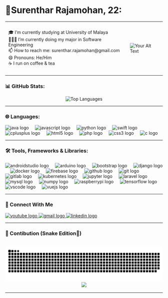 # 💫Surenthar Rajamohan, 22:

<table style="width: 100%; border-collapse: collapse;">
  <tr>
    <td style="text-align: left; padding: 10px;">
      <p align="left">
        🎓 I’m currently studying at University of Malaya<br>
        👨🏻‍💻 I’m currently doing my major in Software Engineering<br>
        📫 How to reach me: surenthar.rajamohan@gmail.com<br>
        😄 Pronouns: He/Him<br>
        ☕ I run on coffee & tea
      </p>
    </td>
    <td style="padding: 10px;">
      <img height="200" src="https://i.pinimg.com/originals/e4/26/70/e426702edf874b181aced1e2fa5c6cde.gif" alt="Your Alt Text">
    </td>
  </tr>
</table>

###
<!--
<div align="center">
  <img src="https://github-readme-stats.vercel.app/api?username=SurentharRajamohan&hide_title=false&hide_rank=false&show_icons=true&include_all_commits=true&count_private=true&disable_animations=false&theme=dracula&locale=en&hide_border=false" height="150" alt="stats graph"  />
  
  <img src="https://github-readme-stats.vercel.app/api/top-langs?username=SurentharRajamohan&locale=en&hide_title=false&layout=compact&card_width=320&langs_count=5&theme=dracula&hide_border=false" height="150" alt="languages graph"  />
</div>
-->
### 📊 GitHub Stats:
<div style="display: flex; justify-content: center; align-items: center; width: 100%;">
<!--   <img src="https://github-readme-stats.vercel.app/api?username=SurentharRajamohan&theme=gruvbox&hide_border=false&include_all_commits=true&count_private=true" alt="GitHub Stats" /> -->
<!--   <img src="https://github-readme-streak-stats.herokuapp.com/?user=SurentharRajamohan&theme=gruvbox&hide_border=false" alt="GitHub Streak Stats" /> -->
  <img src="https://github-readme-stats.vercel.app/api/top-langs/?username=SurentharRajamohan&theme=gruvbox&hide_border=false&include_all_commits=true&count_private=true&layout=compact" alt="Top Languages" />
</div>
<hr>

### 🌐 Languages:


<div align="left">
  <img src="https://cdn.jsdelivr.net/gh/devicons/devicon/icons/java/java-original.svg" height="30" alt="java logo"  />
  <img width="12" />
  <img src="https://cdn.jsdelivr.net/gh/devicons/devicon/icons/javascript/javascript-original.svg" height="30" alt="javascript logo"  />
  <img width="12" />
  <img src="https://cdn.jsdelivr.net/gh/devicons/devicon/icons/python/python-original.svg" height="30" alt="python logo"  />
  <img width="12" />
  <img src="https://cdn.jsdelivr.net/gh/devicons/devicon/icons/swift/swift-original.svg" height="30" alt="swift logo"  />
  <img width="12" />
  <img src="https://cdn.jsdelivr.net/gh/devicons/devicon/icons/cplusplus/cplusplus-original.svg" height="30" alt="cplusplus logo"  />
  <img width="12" />
  <img src="https://cdn.jsdelivr.net/gh/devicons/devicon/icons/html5/html5-original.svg" height="30" alt="html5 logo"  />
  <img width="12" />
  <img src="https://cdn.jsdelivr.net/gh/devicons/devicon/icons/php/php-original.svg" height="30" alt="php logo"  />
  <img width="12" />
  <img src="https://cdn.jsdelivr.net/gh/devicons/devicon/icons/css3/css3-original.svg" height="30" alt="css3 logo"  />
  <img width="12" />
  <img src="https://cdn.jsdelivr.net/gh/devicons/devicon/icons/c/c-original.svg" height="30" alt="c logo"  />
</div>
<hr>

###
### 🛠️ Tools, Frameworks & Libraries:
###

<div align="left">
  <img src="https://cdn.jsdelivr.net/gh/devicons/devicon/icons/androidstudio/androidstudio-original.svg" height="30" alt="androidstudio logo"  />
  <img width="12" />
  <img src="https://cdn.jsdelivr.net/gh/devicons/devicon/icons/arduino/arduino-original.svg" height="30" alt="arduino logo"  />
  <img width="12" />
  <img src="https://cdn.jsdelivr.net/gh/devicons/devicon/icons/bootstrap/bootstrap-original.svg" height="30" alt="bootstrap logo"  />
  <img width="12" />
  <img src="https://cdn.jsdelivr.net/gh/devicons/devicon/icons/django/django-plain.svg" height="30" alt="django logo"  />
  <img width="12" />
  <img src="https://cdn.jsdelivr.net/gh/devicons/devicon/icons/docker/docker-original.svg" height="30" alt="docker logo"  />
  <img width="12" />
  <img src="https://cdn.jsdelivr.net/gh/devicons/devicon/icons/firebase/firebase-plain.svg" height="30" alt="firebase logo"  />
  <img width="12" />
  <img src="https://cdn.jsdelivr.net/gh/devicons/devicon/icons/github/github-original.svg" height="30" alt="github logo"  />
  <img width="12" />
  <img src="https://cdn.jsdelivr.net/gh/devicons/devicon/icons/git/git-original.svg" height="30" alt="git logo"  />
  <img width="12" />
  <img src="https://cdn.jsdelivr.net/gh/devicons/devicon/icons/gitlab/gitlab-original.svg" height="30" alt="gitlab logo"  />
  <img width="12" />
  <img src="https://cdn.jsdelivr.net/gh/devicons/devicon/icons/kubernetes/kubernetes-plain.svg" height="30" alt="kubernetes logo"  />
  <img width="12" />
  <img src="https://cdn.jsdelivr.net/gh/devicons/devicon/icons/jupyter/jupyter-original.svg" height="30" alt="jupyter logo"  />
  <img width="12" />
  <img src="https://cdn.jsdelivr.net/gh/devicons/devicon/icons/laravel/laravel-plain.svg" height="30" alt="laravel logo"  />
  <img width="12" />
  <img src="https://cdn.jsdelivr.net/gh/devicons/devicon/icons/mysql/mysql-original.svg" height="30" alt="mysql logo"  />
  <img width="12" />
  <img src="https://cdn.jsdelivr.net/gh/devicons/devicon/icons/numpy/numpy-original.svg" height="30" alt="numpy logo"  />
  <img width="12" />
  <img src="https://cdn.jsdelivr.net/gh/devicons/devicon/icons/raspberrypi/raspberrypi-original.svg" height="30" alt="raspberrypi logo"  />
  <img width="12" />
  <img src="https://cdn.jsdelivr.net/gh/devicons/devicon/icons/tensorflow/tensorflow-original.svg" height="30" alt="tensorflow logo"  />
  <img width="12" />
  <img src="https://cdn.jsdelivr.net/gh/devicons/devicon/icons/vscode/vscode-original.svg" height="30" alt="vscode logo"  />
  <img width="12" />
  <img src="https://cdn.jsdelivr.net/gh/devicons/devicon/icons/vuejs/vuejs-original.svg" height="30" alt="vuejs logo"  />
</div>
<!--
### 🏆 GitHub Trophies
![](https://github-profile-trophy.vercel.app/?username=SurentharRajamohan&theme=onestar&no-frame=false&no-bg=false&margin-w=4)
-->
<hr>

### 🤝 Connect With Me

<div align="left">
  <a href="https://www.youtube.com/@surentharrajamohan8185" target="_blank">
    <img src="https://img.shields.io/static/v1?message=Youtube&logo=youtube&label=&color=FF0000&logoColor=white&labelColor=&style=for-the-badge" height="35" alt="youtube logo"  />
  </a>
<a href="mailto:surenthar.rajamohan@gmail.com" target="_blank">
  <img src="https://img.shields.io/static/v1?message=Gmail&logo=gmail&label=&color=D14836&logoColor=white&labelColor=&style=for-the-badge" height="35" alt="gmail logo"  />
</a>
<a href="https://my.linkedin.com/in/surenthar-rajamohan" target="_blank">
  <img src="https://img.shields.io/static/v1?message=LinkedIn&logo=linkedin&label=&color=0077B5&logoColor=white&labelColor=&style=for-the-badge" height="35" alt="linkedin logo"  />
</a>
</div>
<hr>

### 🐍 Contibution (Snake Edition🤣)
<br clear="both">

<img src="https://raw.githubusercontent.com/SurentharRajamohan/SurentharRajamohan/output/snake.svg" alt="Snake animation" />

<div align="center">
  <img src="https://profile-counter.glitch.me/SurentharRajamohan/count.svg?"  />
</div>

<hr>


###



###
